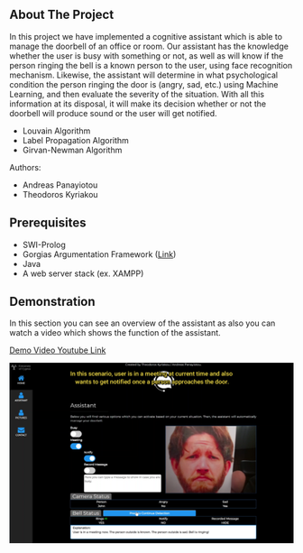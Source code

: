 <!-- ABOUT THE PROJECT -->
## About The Project

In this project we have implemented a cognitive assistant which is able to manage the doorbell of an office or room.
Our assistant has the knowledge whether the user is busy with something or not, as well as will know if the person ringing the bell is a known person to the user, using face recognition mechanism. Likewise, the assistant will determine in what psychological condition the person ringing the door is (angry, sad, etc.) using Machine Learning, and then evaluate the severity of the situation. With all this information at its disposal, it will make its decision whether or not the doorbell will produce sound or the user will get notified.

* Louvain Algorithm
* Label Propagation Algorithm
* Girvan-Newman Algorithm

Authors:
* Andreas Panayiotou
* Theodoros Kyriakou

## Prerequisites
 
* SWI-Prolog
* Gorgias Argumentation Framework ([Link](http://www.cs.ucy.ac.cy/~nkd/gorgias/))
* Java
* A web server stack (ex. XAMPP)
  
## Demonstration

In this section you can see an overview of the assistant as also you can watch a video which shows the function of the assistant.

[Demo Video Youtube Link](https://www.youtube.com/watch?v=y_E-IDVxr_o)

<img src="Images/Demo.png">

